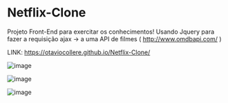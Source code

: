 # Netflix-Clone

Projeto Front-End para exercitar os conhecimentos! Usando Jquery para fazer a requisição ajax -> a uma API de filmes ( http://www.omdbapi.com/ )

LINK: https://otaviocollere.github.io/Netflix-Clone/


![image](https://user-images.githubusercontent.com/108621654/211125562-ed2e39ec-b3f7-4b10-aac0-7276c848fe87.png)

![image](https://user-images.githubusercontent.com/108621654/211125573-ce9479db-6850-408e-b2c0-9c547e6e2866.png)

![image](https://user-images.githubusercontent.com/108621654/211125595-93256400-89a9-47f8-8a96-3bcca27f437e.png)
